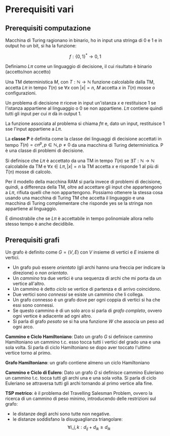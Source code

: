 # Prerequisiti vari

## Prerequisiti computazione

Macchina di Turing ragionano in binario, ho in input una stringa di 0 e 1 e in output ho un bit, si ha la funzione:

$$
f : \{0,1\}^* \rightarrow 0,1
$$

Definiamo $L\pi$ come un linguaggio di decisione, il cui risultato è binario (accetto/non accetto)

Una TM deterministica $M$, con $T: \mathbb{N} \rightarrow \mathbb{N}$ funzione calcolabile dalla TM, accetta $L\pi$ in tempo $T(n)$ se $\forall x$ con $|x| = n$, $M$ accetta $x$ in $T(n)$ mosse o configurazioni.

Un problema di decisione $\pi$ riceve in input un'istanza $x$ e restituisce $1$ se l'istanza appartiene al linguaggio o $0$ se non appartiene. $L\pi$ contiene quindi tutti gli input per cui $\pi$ dà in output $1$.

La funzione associata al problema si chiama $f\pi$ e, dato un input, restituisce $1$ sse l'input appartiene a $L\pi$.

La **classe P** è definita come la classe dei linguaggi di decisione accettati in tempo $T(n) = cn^p, p \in \mathbb{N}, p \neq 0$  da una macchina di Turing deterministica. P è una classe di problemi di decisione.

Si definisce che $L\pi$ è accettato da una TM in tempo $T(n)$ se $\exists T : \mathbb{N} \rightarrow \mathbb{N}$ calcolabile da TM e $\forall x \in L\pi, |x| = n$ la TM accetta $x$ e risponde 1 al più di $T(n)$ mosse di calcolo.

Per il modello della macchina RAM si parla invece di problemi di decisione, quindi, a differenza della TM, oltre ad accettare gli input che appartengono a $L\pi$, rifiuta quelli che non appartengono.
Possiamo ottenere la stessa cosa usando una macchina di Turing TM che accetta il linguaggio e una macchina di Turing complementare che risponde yes se la stringa non appartiene al linguaggio.

È dimostrabile che se $L\pi$ è accettabile in tempo polinomiale allora nello stesso tempo è anche decidibile.

## Prerequisiti grafi

Un grafo è definito come $G = (V,E)$ con $V$ insieme di vertici e $E$ insieme di vertici.

* Un grafo può essere *orientato* (gli archi hanno una freccia per indicare la direzione) o *non orientato*.
* Un *cammino* tra due vertici è una sequenza di archi che mi porta da un vertice all'altro.
* Un cammino è detto *ciclo* se vertice di partenza e di arrivo coincidono.
* Due vertici sono *connessi* se esiste un cammino che li collega.
* Un grafo connesso è un grafo dove per ogni coppia di vertici si ha che essi sono connessi.
* Se questo cammino è di un solo arco si parla di *grafo completo*, ovvero ogni vertice è adiacente ad ogni altro.
* Si parla di grafo *pesato* se si ha una funzione $W$ che associa un peso ad ogni arco.

**Cammino e Ciclo Hamiltoniano**: Dato un grafo $G$ si definisce cammino Hamiltoniano un cammino t.c. esso tocca tutti i vertici del grado una e una sola volta. Si parla di ciclo Hamiltoniano se dopo aver toccato l'ultimo vertice torno al primo.

**Grafo Hamiltoniano**: un grafo contiene almeno un ciclo Hamiltoniano

**Cammino e Ciclo di Eulero**: Dato un grafo $G$ si definisce cammino Euleriano un cammino t.c. tocca tutti gli archi una e una sola volta. Si parla di ciclo Euleriano se attraversa tutti gli archi tornando al primo vertice alla fine.

**TSP metrico**: è il problema del Travelling Salesman Problem, ovvero la ricerca di un cammino di peso minimo, introducendo delle restrizioni sul grafo:

* le distanze degli archi sono tutte non negative.
* le distanze soddisfano la disuguaglianza triangolare:
$$
\forall i,j,k : d_{ij} + d_{ik} \ge d_{ik}
$$
